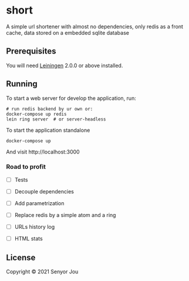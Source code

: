 # short

A simple url shortener with almost no dependencies, only redis as a front cache, data stored on a embedded sqlite database


## Prerequisites

You will need [Leiningen][] 2.0.0 or above installed.

[leiningen]: https://github.com/technomancy/leiningen

## Running

To start a web server for develop the application, run:

``` shell
# run redis backend by ur own or: 
docker-compose up redis
lein ring server  # or server-headless

```

To start the application standalone

``` shell
docker-compose up
```

And visit http://localhost:3000

### Road to profit

- [ ] Tests
- [ ] Decouple dependencies
- [ ] Add parametrization
- [ ] Replace redis by a simple atom and a ring
- [ ] URLs history log
- [ ] HTML stats


## License

Copyright © 2021 Senyor Jou
